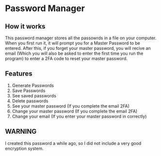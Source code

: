 # Password Manager

## How it works

This password manager stores all the passowrds in a file on your computer. When you first run it, it will prompt you for a Master Password to be entered. After this, if you forget your master password, you will recive an email (Which you will also be asked to enter the first time you run the program) to enter a 2FA code to reset your master password.

## Features

1. Generate Passwords
2. Save Passwords
3. See saved passwords
4. Delete passwords
5. See your master password (If you complete the email 2FA)
6. Change your master password (If you complete the email 2FA)
7. Change your email (If you enter your master password in correctly)

## WARNING

I created this password a while ago, so I did not include a very good encryption system.
